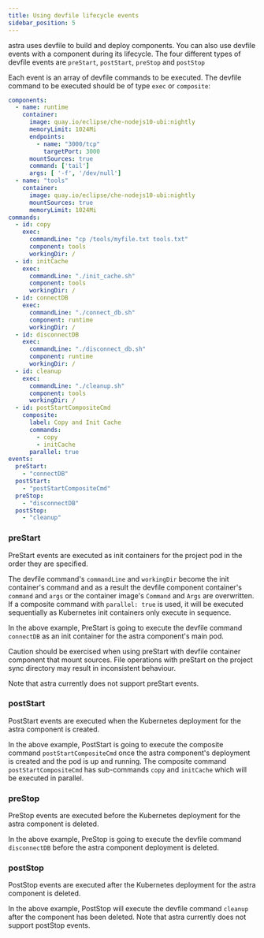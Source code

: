 ```yaml
---
title: Using devfile lifecycle events
sidebar_position: 5
---
```


astra uses devfile to build and deploy components. You can also use devfile events with a component during its lifecycle. The four different types of devfile events are `preStart`, `postStart`, `preStop` and `postStop`

Each event is an array of devfile commands to be executed. The devfile command to be executed should be of type `exec` or `composite`:

```yaml
components:
  - name: runtime
    container:
      image: quay.io/eclipse/che-nodejs10-ubi:nightly
      memoryLimit: 1024Mi
      endpoints:
        - name: "3000/tcp"
          targetPort: 3000 
      mountSources: true
      command: ['tail']
      args: [ '-f', '/dev/null']
  - name: "tools"
    container:
      image: quay.io/eclipse/che-nodejs10-ubi:nightly
      mountSources: true
      memoryLimit: 1024Mi
commands:
  - id: copy
    exec:
      commandLine: "cp /tools/myfile.txt tools.txt"
      component: tools
      workingDir: /
  - id: initCache
    exec:
      commandLine: "./init_cache.sh"
      component: tools
      workingDir: /
  - id: connectDB
    exec:
      commandLine: "./connect_db.sh"
      component: runtime
      workingDir: /
  - id: disconnectDB
    exec:
      commandLine: "./disconnect_db.sh"
      component: runtime
      workingDir: /
  - id: cleanup
    exec:
      commandLine: "./cleanup.sh"
      component: tools
      workingDir: /
  - id: postStartCompositeCmd
    composite:
      label: Copy and Init Cache
      commands:
        - copy
        - initCache
      parallel: true
events:
  preStart:
    - "connectDB"
  postStart:
    - "postStartCompositeCmd" 
  preStop:
    - "disconnectDB"
  postStop:
    - "cleanup"
```

### preStart

PreStart events are executed as init containers for the project pod in the order they are specified.

The devfile command's `commandLine` and `workingDir` become the init container's command and as a result the devfile component container's `command` and `args` or the container image's `Command` and `Args` are overwritten. If a composite command with `parallel: true` is used, it will be executed sequentially as Kubernetes init containers only execute in sequence.

In the above example, PreStart is going to execute the devfile command `connectDB` as an init container for the astra component's main pod.

Caution should be exercised when using preStart with devfile container component that mount sources. File operations with preStart on the project sync directory may result in inconsistent behaviour.

Note that astra currently does not support preStart events.

### postStart

PostStart events are executed when the Kubernetes deployment for the astra component is created. 

In the above example, PostStart is going to execute the composite command `postStartCompositeCmd` once the astra component's deployment is created and the pod is up and running. The composite command `postStartCompositeCmd` has sub-commands `copy` and `initCache` which will be executed in parallel.

### preStop

PreStop events are executed before the Kubernetes deployment for the astra component is deleted. 

In the above example, PreStop is going to execute the devfile command `disconnectDB` before the astra component deployment is deleted.

### postStop

PostStop events are executed after the Kubernetes deployment for the astra component is deleted.

In the above example, PostStop will execute the devfile command `cleanup` after the component has been deleted.
Note that astra currently does not support postStop events.